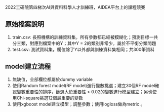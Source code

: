 2022工研院第四梯次AI與資料科學人才訓練班，AIDEA平台上的課程競賽

## 原始檔案說明
1. train.csv: 長照機構的訓練資料集，所有參數都已經被模糊化；預測目標一共分三類，對應到檔案中的Y；其中Y = 2的類別非常少，屬於不平衡分類問題
2. test.csv: 測試資料集，欄位除了Y以外都與訓練資料集相同；共300筆資料

## model建立流程
1. 無缺值，全部欄位都屬於dummy variable
2. 使用Random forest model(RF model)進行變數挑選；建立30個RF model確認變數重要性的排序，篩選大於重要性 > 0.02的變數進行模型建立；另也使用Chi-square挑選12個最重要的變數
3. 使用xgboost model建立模型；調整參數；使用logloss做為metric 。
